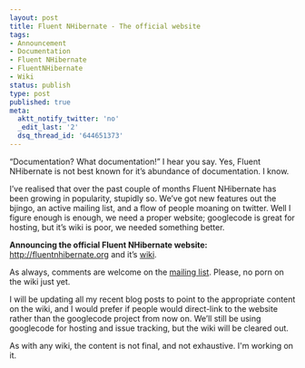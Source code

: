 ```yaml
---
layout: post
title: Fluent NHibernate - The official website
tags:
- Announcement
- Documentation
- Fluent NHibernate
- FluentNHibernate
- Wiki
status: publish
type: post
published: true
meta:
  aktt_notify_twitter: 'no'
  _edit_last: '2'
  dsq_thread_id: '644651373'
---
```


<p>&#8220;Documentation? What documentation!&#8221; I hear you say. Yes, Fluent NHibernate is not best known for it&#8217;s abundance of documentation. I know.</p>

<p>I&#8217;ve realised that over the past couple of months Fluent NHibernate has been growing in popularity, stupidly so. We&#8217;ve got new features out the bjingo, an active mailing list, and a flow of people moaning on twitter. Well I figure enough is enough, we need a proper website; googlecode is great for hosting, but it&#8217;s wiki is poor, we needed something better.</p>

<p style="text-align:left"><strong>Announcing the official Fluent NHibernate website:</strong> <a href='http://www.fluentnhibernate.org'>http://fluentnhibernate.org</a> and it&#8217;s <a href='https://github.com/jagregory/fluent-nhibernate/wiki'>wiki</a>.</p>

<p>As always, comments are welcome on the <a href='http://groups.google.com/group/fluent-nhibernate'>mailing list</a>. Please, no porn on the wiki just yet.</p>

<p>I will be updating all my recent blog posts to point to the appropriate content on the wiki, and I would prefer if people would direct-link to the website rather than the googlecode project from now on. We&#8217;ll still be using googlecode for hosting and issue tracking, but the wiki will be cleared out.</p>

<p>As with any wiki, the content is not final, and not exhaustive. I'm working on it.</p>